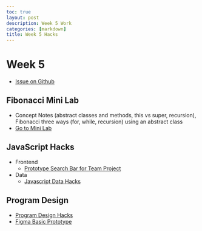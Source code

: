 ```yaml
---
toc: true
layout: post
description: Week 5 Work
categories: [markdown]
title: Week 5 Hacks
---
```

# Week 5
- [Issue on Github](https://github.com/MAnn223/fastpages/issues/7)

## Fibonacci Mini Lab
- Concept Notes (abstract classes and methods, this vs super, recursion), Fibonacci three ways (for, while, recursion) using an abstract class
- [Go to Mini Lab](https://mann223.github.io/fastpages/jupyter/2022/09/23/fibonacciHacks.html)

## JavaScript Hacks
- Frontend
    - [Prototype Search Bar for Team Project](https://mann223.github.io/fastpages/frontend/opt1)
- Data
    - [Javascript Data Hacks](https://mann223.github.io/fastpages/jupyter/2022/09/25/javaScriptHacks.html)

## Program Design 
- [Program Design Hacks](https://mann223.github.io/fastpages/markdown/2022/09/25/programDesignHacks.html)
- [Figma Basic Prototype](https://www.figma.com/file/CS0iwE7Gt6u95D7o1kync0/women-in-stem?node-id=0%3A1)